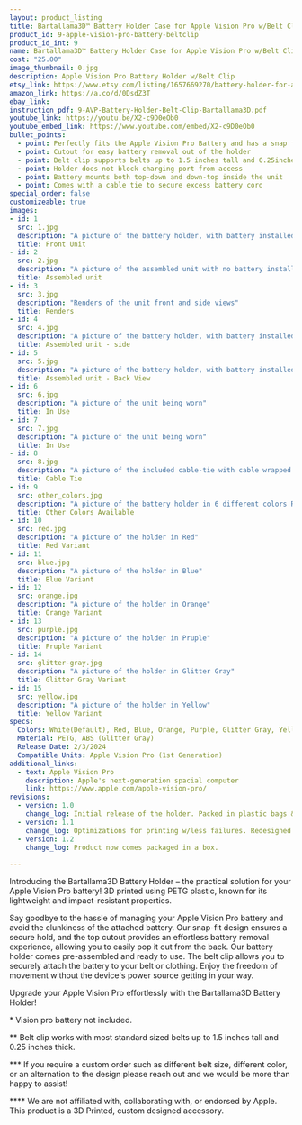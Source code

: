 ```yaml
---
layout: product_listing
title: Bartallama3D™ Battery Holder Case for Apple Vision Pro w/Belt Clip
product_id: 9-apple-vision-pro-battery-beltclip
product_id_int: 9
name: Bartallama3D™ Battery Holder Case for Apple Vision Pro w/Belt Clip
cost: "25.00"
image_thumbnail: 0.jpg
description: Apple Vision Pro Battery Holder w/Belt Clip
etsy_link: https://www.etsy.com/listing/1657669270/battery-holder-for-apple-vision-pro-with
amazon_link: https://a.co/d/0DsdZ3T
ebay_link: 
instruction_pdf: 9-AVP-Battery-Holder-Belt-Clip-Bartallama3D.pdf
youtube_link: https://youtu.be/X2-c9D0eOb0
youtube_embed_link: https://www.youtube.com/embed/X2-c9D0eOb0
bullet_points:
  - point: Perfectly fits the Apple Vision Pro Battery and has a snap fit for installation
  - point: Cutout for easy battery removal out of the holder
  - point: Belt clip supports belts up to 1.5 inches tall and 0.25inches thick
  - point: Holder does not block charging port from access
  - point: Battery mounts both top-down and down-top inside the unit
  - point: Comes with a cable tie to secure excess battery cord
special_order: false
customizeable: true
images:
- id: 1
  src: 1.jpg
  description: "A picture of the battery holder, with battery installed, front view"
  title: Front Unit
- id: 2
  src: 2.jpg
  description: "A picture of the assembled unit with no battery installed laying on its' side"
  title: Assembled unit
- id: 3
  src: 3.jpg
  description: "Renders of the unit front and side views"
  title: Renders
- id: 4
  src: 4.jpg
  description: "A picture of the battery holder, with battery installed, side view"
  title: Assembled unit - side 
- id: 5
  src: 5.jpg
  description: "A picture of the battery holder, with battery installed, back view"
  title: Assembled unit - Back View
- id: 6
  src: 6.jpg
  description: "A picture of the unit being worn"
  title: In Use
- id: 7
  src: 7.jpg
  description: "A picture of the unit being worn"
  title: In Use
- id: 8
  src: 8.jpg
  description: "A picture of the included cable-tie with cable wrapped up"
  title: Cable Tie
- id: 9
  src: other_colors.jpg
  description: "A picture of the battery holder in 6 different colors Red, Blue, Orange, Purple, Glitter Gray, and Yellow"
  title: Other Colors Available
- id: 10
  src: red.jpg
  description: "A picture of the holder in Red"
  title: Red Variant
- id: 11
  src: blue.jpg
  description: "A picture of the holder in Blue"
  title: Blue Variant
- id: 12
  src: orange.jpg
  description: "A picture of the holder in Orange"
  title: Orange Variant
- id: 13
  src: purple.jpg
  description: "A picture of the holder in Pruple"
  title: Pruple Variant
- id: 14
  src: glitter-gray.jpg
  description: "A picture of the holder in Glitter Gray"
  title: Glitter Gray Variant
- id: 15
  src: yellow.jpg
  description: "A picture of the holder in Yellow"
  title: Yellow Variant
specs:
  Colors: White(Default), Red, Blue, Orange, Purple, Glitter Gray, Yellow - Others available by request 
  Material: PETG, ABS (Glitter Gray)
  Release Date: 2/3/2024
  Compatible Units: Apple Vision Pro (1st Generation)
additional_links:
  - text: Apple Vision Pro
    description: Apple's next-generation spacial computer
    link: https://www.apple.com/apple-vision-pro/
revisions:
  - version: 1.0
    change_log: Initial release of the holder. Packed in plastic bags & fully assembled.
  - version: 1.1
    change_log: Optimizations for printing w/less failures. Redesigned belt clip to have better center of gravity, added white cable tie to all units.
  - version: 1.2
    change_log: Product now comes packaged in a box.
  
---
```


Introducing the Bartallama3D Battery Holder – the practical solution for your Apple Vision Pro battery! 3D printed using PETG plastic, known for its lightweight and impact-resistant properties.

Say goodbye to the hassle of managing your Apple Vision Pro battery and avoid the clunkiness of the attached battery. Our snap-fit design ensures a secure hold, and the top cutout provides an effortless battery removal experience, allowing you to easily pop it out from the back. Our battery holder comes pre-assembled and ready to use. The belt clip allows you to securely attach the battery to your belt or clothing. Enjoy the freedom of movement without the device's power source getting in your way.

Upgrade your Apple Vision Pro effortlessly with the Bartallama3D Battery Holder!

\* Vision pro battery not included.

\*\* Belt clip works with most standard sized belts up to 1.5 inches tall and 0.25 inches thick.

\*\*\* If you require a custom order such as different belt size, different color, or an alternation to the design please reach out and we would be more than happy to assist!

\*\*\*\* We are not affiliated with, collaborating with, or endorsed by Apple. This product is a 3D Printed, custom designed accessory.